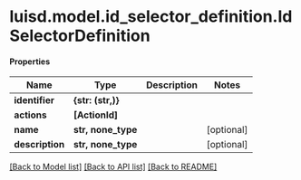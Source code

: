 # luisd.model.id_selector_definition.IdSelectorDefinition

#### Properties
Name | Type | Description | Notes
------------ | ------------- | ------------- | -------------
**identifier** | **{str: (str,)}** |  | 
**actions** | **[ActionId]** |  | 
**name** | **str, none_type** |  | [optional] 
**description** | **str, none_type** |  | [optional] 

[[Back to Model list]](../../README.md#documentation-for-models) [[Back to API list]](../../README.md#documentation-for-api-endpoints) [[Back to README]](../../README.md)

